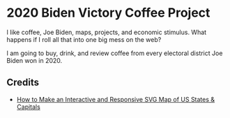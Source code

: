 # 2020 Biden Victory Coffee Project

I like coffee, Joe Biden, maps, projects, and economic stimulus. What happens if I roll all that into one big mess on the web?  

I am going to buy, drink, and review coffee from every electoral district Joe Biden won in 2020.

## Credits
- [How to Make an Interactive and Responsive SVG Map of US States & Capitals](https://websitebeaver.com/how-to-make-an-interactive-and-responsive-svg-map-of-us-states-capitals)

